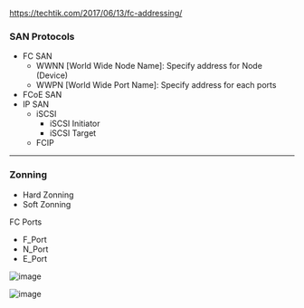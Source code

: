 
https://techtik.com/2017/06/13/fc-addressing/

### SAN Protocols
  - FC SAN
      * WWNN [World Wide Node Name]:  Specify address for Node (Device)
      * WWPN [World Wide Port Name]:  Specify address for each ports
  - FCoE SAN
  - IP SAN
      * iSCSI
          +  iSCSI Initiator
          +  iSCSI Target 
      * FCIP
-----------------------------------------------------------------------
### Zonning
  - Hard Zonning
  - Soft Zonning

FC Ports
  -  F_Port  
  -  N_Port  
  -  E_Port

![image](https://github.com/user-attachments/assets/47decf01-ce6b-4db7-be77-b1ed1642a5e3)



![image](https://github.com/user-attachments/assets/a4f247db-516c-4902-84a8-cc510dc3e24a)
